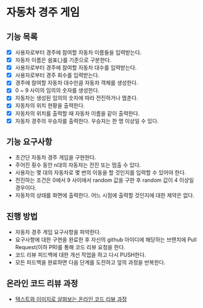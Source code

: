 # 자동차 경주 게임

## 기능 목록
- [x] 사용자로부터 경주에 참여할 자동차 이름들을 입력받는다.
- [x] 자동차 이름은 쉼표(,)를 기준으로 구분한다.
- [x] 사용자로부터 경주에 참여할 자동차 대수를 입력받는다.
- [x] 사용자로부터 경주 회수를 입력받는다.
- [x] 경주에 참여할 자동차 대수만큼 자동차 객체를 생성한다.
- [x] 0 ~ 9 사이의 임의의 숫자를 생성한다.
- [x] 자동차는 생성된 임의의 숫자에 따라 전진하거나 멈춘다.
- [x] 자동차의 위치 현황을 출력한다.
- [x] 자동차의 위치를 출력할 때 자동차 이름을 같이 출력한다.
- [x] 자동차 경주의 우승자를 출력한다. 우승자는 한 명 이상일 수 있다.

## 기능 요구사항
* 초간단 자동차 경주 게임을 구현한다.
* 주어진 횟수 동안 n대의 자동차는 전진 또는 멈출 수 있다.
* 사용자는 몇 대의 자동차로 몇 번의 이동을 할 것인지를 입력할 수 있어야 한다.
* 전진하는 조건은 0에서 9 사이에서 random 값을 구한 후 random 값이 4 이상일 경우이다.
* 자동차의 상태를 화면에 출력한다. 어느 시점에 출력할 것인지에 대한 제약은 없다.

## 진행 방법
* 자동차 경주 게임 요구사항을 파악한다.
* 요구사항에 대한 구현을 완료한 후 자신의 github 아이디에 해당하는 브랜치에 Pull Request(이하 PR)를 통해 코드 리뷰 요청을 한다.
* 코드 리뷰 피드백에 대한 개선 작업을 하고 다시 PUSH한다.
* 모든 피드백을 완료하면 다음 단계를 도전하고 앞의 과정을 반복한다.

## 온라인 코드 리뷰 과정
* [텍스트와 이미지로 살펴보는 온라인 코드 리뷰 과정](https://github.com/next-step/nextstep-docs/tree/master/codereview)